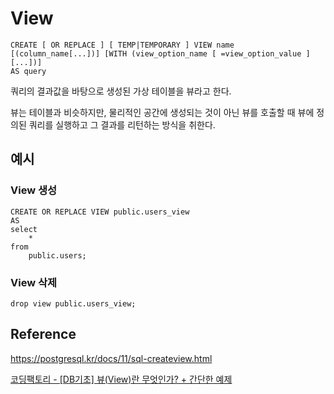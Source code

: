 # View

```postgresql
CREATE [ OR REPLACE ] [ TEMP|TEMPORARY ] VIEW name [(column_name[...])] [WITH (view_option_name [ =view_option_value ] [...])]
AS query
```

쿼리의 결과값을 바탕으로 생성된 가상 테이블을 뷰라고 한다.

뷰는 테이블과 비슷하지만, 물리적인 공간에 생성되는 것이 아닌 뷰를 호출할 때 뷰에 정의된 쿼리를 실행하고 그 결과를 리턴하는 방식을 취한다.

## 예시

### View 생성

```postgresql
CREATE OR REPLACE VIEW public.users_view
AS
select
    *
from
    public.users;
```

### View 삭제

```postgresql
drop view public.users_view;
```


## Reference

https://postgresql.kr/docs/11/sql-createview.html

[코딩팩토리 - [DB기초] 뷰(View)란 무엇인가? + 간단한 예제](https://coding-factory.tistory.com/224)